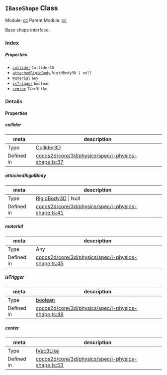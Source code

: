## `IBaseShape` Class



Module: [cc](../modules/cc.md)
Parent Module: [cc](../modules/cc.md)


Base shape interface.



### Index

##### Properties

  - [`collider`](#collider) `Collider3D` 
  - [`attachedRigidBody`](#attachedrigidbody) `RigidBody3D | null` 
  - [`material`](#material) `any` 
  - [`isTrigger`](#istrigger) `boolean` 
  - [`center`](#center) `IVec3Like` 





### Details


#### Properties


##### collider

> 

| meta | description |
|------|-------------|
| Type | <a href="../classes/Collider3D.html" class="crosslink">Collider3D</a> |
| Defined in | [cocos2d/core/3d/physics/spec/i-physics-shape.ts:37](https://github.com/cocos-creator/engine/blob/22ca6465effd8063cb95e509843b8bef3d880759/cocos2d/core/3d/physics/spec/i-physics-shape.ts#L37) |



##### attachedRigidBody

> 

| meta | description |
|------|-------------|
| Type | <a href="../classes/RigidBody3D.html" class="crosslink">RigidBody3D</a> &#124; Null |
| Defined in | [cocos2d/core/3d/physics/spec/i-physics-shape.ts:41](https://github.com/cocos-creator/engine/blob/22ca6465effd8063cb95e509843b8bef3d880759/cocos2d/core/3d/physics/spec/i-physics-shape.ts#L41) |



##### material

> 

| meta | description |
|------|-------------|
| Type | Any |
| Defined in | [cocos2d/core/3d/physics/spec/i-physics-shape.ts:45](https://github.com/cocos-creator/engine/blob/22ca6465effd8063cb95e509843b8bef3d880759/cocos2d/core/3d/physics/spec/i-physics-shape.ts#L45) |



##### isTrigger

> 

| meta | description |
|------|-------------|
| Type | <a href="https://developer.mozilla.org/en/JavaScript/Reference/Global_Objects/Boolean" class="crosslink external" target="_blank">boolean</a> |
| Defined in | [cocos2d/core/3d/physics/spec/i-physics-shape.ts:49](https://github.com/cocos-creator/engine/blob/22ca6465effd8063cb95e509843b8bef3d880759/cocos2d/core/3d/physics/spec/i-physics-shape.ts#L49) |



##### center

> 

| meta | description |
|------|-------------|
| Type | <a href="../classes/IVec3Like.html" class="crosslink">IVec3Like</a> |
| Defined in | [cocos2d/core/3d/physics/spec/i-physics-shape.ts:53](https://github.com/cocos-creator/engine/blob/22ca6465effd8063cb95e509843b8bef3d880759/cocos2d/core/3d/physics/spec/i-physics-shape.ts#L53) |






